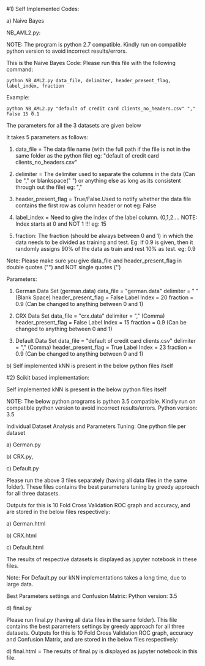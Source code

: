 

#1) Self Implemented Codes:

a) Naive Bayes

NB_AML2.py:

NOTE: The program is python 2.7 compatible. Kindly run on compatible python version to avoid incorrect results/errors.

This is the Naive Bayes Code:
Please run this file with the following command:

	python NB_AML2.py data_file, delimiter, header_present_flag, label_index, fraction

Example:

 	python NB_AML2.py "default of credit card clients_no_headers.csv" "," False 15 0.1

The parameters for all the 3 datasets are given below

It takes 5 parameters as follows:

1) data_file = The data file name (with the full path if the file is not in the same folder as the python file)
 	eg: "default of credit card clients_no_headers.csv"

2) delimiter = The delimiter used to separate the columns in the data (Can be "," or blankspace(" ") or anything else as long as its consistent through out the file)
 	eg: ","

3) header_present_flag = True/False.Used to notify whether the data file contains the first row as column header or not
 	eg: False

4) label_index = Need to give the index of the label column. (0,1,2....
   NOTE: Index starts at 0 and NOT 1 !!!
	eg: 15

5) fraction: The fraction (should be always between 0 and 1) in which the data needs to be divided as training and test.
    Eg: If 0.9 is given, then it randomly assigns 90% of the data as train and rest 10% as test.
 		eg: 0.9


Note: Please make sure you give data_file and header_present_flag in double quotes ("") and NOT single quotes ('')

Parameters:

1) German Data Set (german.data)
	data_file = "german.data"
	delimiter = " " (Blank Space)
	header_present_flag = False
	Label Index = 20
	fraction = 0.9 (Can be changed to anything between 0 and 1)

2) CRX Data Set
	data_file = "crx.data"
	delimiter = "," (Comma)
	header_present_flag = False
	Label Index = 15
	fraction = 0.9 (Can be changed to anything between 0 and 1)

3) Default Data Set
	data_file = "default of credit card clients.csv"
	delimiter = "," (Comma)
	header_present_flag = True
	Label Index = 23
	fraction = 0.9 (Can be changed to anything between 0 and 1)





b) Self implemented kNN is present in the below python files itself


#2) Scikit based implementation:

Self implemented kNN is present in the below python files itself

NOTE: The below python programs is python 3.5 compatible. Kindly run on compatible python version to avoid incorrect results/errors.
Python version: 3.5

Individual Dataset Analysis and Parameters Tuning: One python file per dataset

a) German.py

b) CRX.py, 

c) Default.py


Please run the above 3 files separately (having all data files in the same folder). 
These files contains the best parameters tuning by greedy approach for all three datasets.

Outputs for this is 10 Fold Cross Validation ROC graph and accuracy, and are stored in the below files respectively:

a) German.html

b) CRX.html

c) Default.html

The results of respective datasets is displayed as jupyter notebook in these files.

Note: For Default.py our kNN implementations takes a long time, due to large data.


Best Parameters settings and Confusion Matrix:
Python version: 3.5

d) final.py

Please run final.py (having all data files in the same folder). 
This file contains the best parameters settings by greedy approach for all three datasets.
Outputs for this is 10 Fold Cross Validation ROC graph, accuracy and Confusion Matrix, and are stored in the below files respectively:

d) final.html = The results of final.py is displayed as jupyter notebook in this file.
